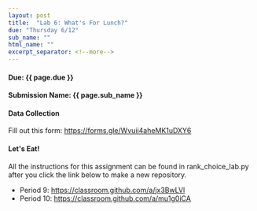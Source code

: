 ```yaml
---
layout: post
title:  "Lab 6: What's For Lunch?"
due: "Thursday 6/12"
sub_name: ""
html_name: ""
excerpt_separator: <!--more-->
---
```


#### Due: {{ page.due }}
#### Submission Name: {{ page.sub_name }}

#### Data Collection
Fill out this form: <https://forms.gle/Wvuii4aheMK1uDXY6>

#### Let's Eat!
All the instructions for this assignment can be found in rank_choice_lab.py after you click the link below to make a new repository.

* Period 9: <https://classroom.github.com/a/jx3BwLVl>
* Period 10: <https://classroom.github.com/a/mu1g0iCA>
